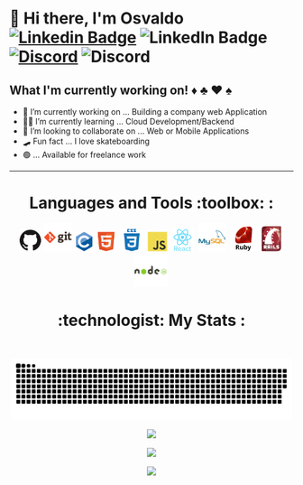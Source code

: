 # 👋 Hi there, I'm Osvaldo [![Linkedin Badge](https://img.shields.io/badge/-osvaldo&nbsp;-blue?style=flat&logo=Linkedin&logoColor=white)](https://www.linkedin.com/in/iosvaldo//) <img id="badges" src="https://komarev.com/ghpvc/?username=iosvaldo&style=flat&color=blueviolet" alt="LinkedIn Badge"/><img/> <a href="https://discord.gg/pR5nybHuD6"> <a href="https://discordapp.com/users/1042614407865323580"><img src="https://img.shields.io/static/v1?logo=discord&label=&message=osvaldo &color=36393f&style=flat" alt="Discord"></a> <img src="https://img.shields.io/static/v1?logo=discord&label=&message=DevChat Community &color=36393f&style=flat" alt="Discord"></a> 


## What I'm currently working on! :diamonds: :clubs: :hearts: :spades: 


- :rocket: I’m currently working on ... Building a company web Application
- :man_technologist: I’m currently learning ... Cloud Development/Backend
- :busts_in_silhouette: I’m looking to collaborate on ... Web or Mobile Applications
- :skateboard: Fun fact ... I love skateboarding
- :green_circle: ... Available for freelance work 
<!-- - :mag: I’m looking for developers in ... Blockchain -->
<!-- - :microphone: Ask me about ... My Experiences -->
<!-- - :speech_balloon: Reach me on Discord   -->
<!-- - :telescope: Blog Post ... <a href= "https://www.iosvaldo.com/html/capstone.html">Ruby on Rails: Action Cable</a> -->
 
------------------

### 

 

  <h1 align = "center"> Languages and Tools :toolbox: :</h1>  
<div align = "center">
 <img src="https://github.com/devicons/devicon/blob/master/icons/github/github-original.svg" title="Git" **alt="Git" width="40" height="40"/>
 <img src="https://github.com/devicons/devicon/blob/master/icons/git/git-original-wordmark.svg" title="Git" **alt="Git" width="50" height="50"/>
  <img src="https://github.com/devicons/devicon/blob/master/icons/c/c-original.svg" title="C Programming" **alt="C Programming" width="35" height="35"/>
  <img src="https://github.com/devicons/devicon/blob/master/icons/html5/html5-original.svg" title="HTML5" alt="HTML" width="35" height="35"/>&nbsp;
  <img src="https://github.com/devicons/devicon/blob/master/icons/css3/css3-plain-wordmark.svg"  title="CSS3" alt="CSS" width="40" height="40"/>&nbsp;
  <img src="https://github.com/devicons/devicon/blob/master/icons/javascript/javascript-original.svg" title="JavaScript" alt="JavaScript" width="35" height="35"/>&nbsp;
  <img src="https://github.com/devicons/devicon/blob/master/icons/react/react-original-wordmark.svg" title="React" alt="React" width="40" height="40"/>&nbsp;
  <img src="https://github.com/devicons/devicon/blob/master/icons/mysql/mysql-original-wordmark.svg" title="MySQL"  alt="MySQL" width="50" height="50"/>&nbsp;
 <img src="https://github.com/devicons/devicon/blob/master/icons/ruby/ruby-original-wordmark.svg" title="Ruby" **alt="Ruby" width="45" height="45"/>
  <img src="https://github.com/devicons/devicon/blob/master/icons/rails/rails-original-wordmark.svg" title="Rails" **alt="Rails" width="45" height="45"/>
  <img src="https://github.com/devicons/devicon/blob/master/icons/nodejs/nodejs-original-wordmark.svg" title="NodeJS" alt="NodeJS" width="60" height="60"/>&nbsp;
</div>


<h1 align = "center"> :technologist: My Stats :</h1>  <br />
<p align = "center"><img src="https://github.com/iosvaldo/iosvaldo/blob/output/github-contribution-grid-snake-dark.svg#gh-dark-mode-only" width="500"/></p>
<p align = "center"><img src="https://github-readme-stats.vercel.app/api?username=iosvaldo&show_icons=true&theme=highcontrast"/></p>
<p align = "center"><img src="http://github-readme-streak-stats.herokuapp.com?user=iosvaldo&theme=Javascript"/></p>
<p align = "center"><img src="https://github-readme-stats.vercel.app/api/top-langs/?username=iosvaldo&theme=vision-friendly-dark" width="491"/></p>

